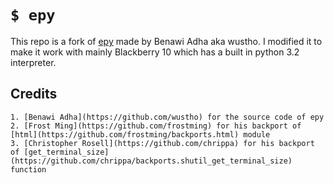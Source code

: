 # `$ epy`

This repo is a fork of [epy](https://github.com/wustho/epy) made by Benawi Adha aka wustho.
I modified it to make it work with mainly Blackberry 10 which has a built in python 3.2 interpreter.

## Credits
	1. [Benawi Adha](https://github.com/wustho) for the source code of epy
	2. [Frost Ming](https://github.com/frostming) for his backport of [html](https://github.com/frostming/backports.html) module
	3. [Christopher Rosell](https://github.com/chrippa) for his backport of [get_terminal_size](https://github.com/chrippa/backports.shutil_get_terminal_size) function
